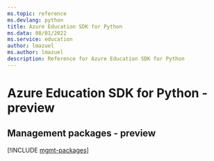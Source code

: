 ```yaml
---
ms.topic: reference
ms.devlang: python
title: Azure Education SDK for Python
ms.data: 08/01/2022
ms.service: education
author: lmazuel
ms.author: lmazuel
description: Reference for Azure Education SDK for Python
---
```

# Azure Education SDK for Python - preview

## Management packages - preview
[!INCLUDE [mgmt-packages](education-mgmt-index.md)]